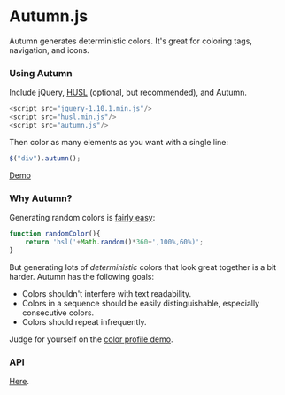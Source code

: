 Autumn.js
======
Autumn generates deterministic colors. It's great for coloring tags, navigation, and icons.

### Using Autumn

Include jQuery, [HUSL](http://boronine.com/husl/) (optional, but recommended), and Autumn.
```javascript
<script src="jquery-1.10.1.min.js"/>
<script src="husl.min.js"/>
<script src="autumn.js"/>
```
Then color as many elements as you want with a single line:
```javascript
$("div").autumn();
```
[Demo](https://rawgithub.com/nluqo/autumn/master/simpledemo.html)

### Why Autumn?

Generating random colors is [fairly easy](http://jsfiddle.net/6YLP5/):

```javascript
function randomColor(){
    return 'hsl('+Math.random()*360+',100%,60%)';
}
```

But generating lots of *deterministic* colors that look great together is a bit harder. Autumn has the following goals:

  * Colors shouldn't interfere with text readability.
  * Colors in a sequence should be easily distinguishable, especially consecutive colors.
  * Colors should repeat infrequently.

Judge for yourself on the [color profile demo](https://rawgithub.com/nluqo/autumn/master/autumn.html).

### API

[Here](api.md).
